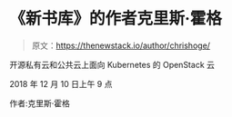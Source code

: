 # 《新书库》的作者克里斯·霍格

> 原文：<https://thenewstack.io/author/chrishoge/>

开源私有云和公共云上面向 Kubernetes 的 OpenStack 云

2018 年 12 月 10 日上午 9 点

作者:克里斯·霍格